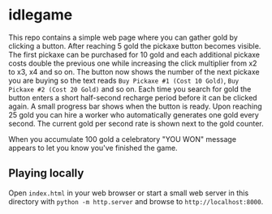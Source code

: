 # idlegame

This repo contains a simple web page where you can gather gold by clicking a button.
After reaching 5 gold the pickaxe button becomes visible. The first pickaxe can
be purchased for 10 gold and each additional pickaxe costs double the previous
one while increasing the click multiplier from x2 to x3, x4 and so on. The
button now shows the number of the next pickaxe you are buying so the text reads
`Buy Pickaxe #1 (Cost 10 Gold)`, `Buy Pickaxe #2 (Cost 20 Gold)` and so on.
Each time you search for gold the button enters a short half-second recharge period
before it can be clicked again. A small progress bar shows when the button is
ready.
Upon reaching 25 gold you can hire a worker who automatically generates
one gold every second. The current gold per second rate is shown next to
the gold counter.

When you accumulate 100 gold a celebratory "YOU WON" message appears to
let you know you've finished the game.

## Playing locally

Open `index.html` in your web browser or start a small web server in this
directory with `python -m http.server` and browse to `http://localhost:8000`.
